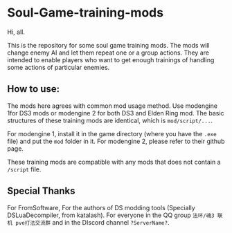 # Soul-Game-training-mods

Hi, all. 

This is the repository for some soul game training mods. The mods will change enemy AI and let them repeat one or a group actions. They are intended to enable players who want to get enough trainings of handling some actions of particular enemies. 

## How to use:

The mods here agrees with common mod usage method. Use <a herf="https://www.nexusmods.com/darksouls3/mods/332">modengine 1</a>for DS3 mods or <a herf="https://github.com/soulsmods/ModEngine2">modengine 2</a> for both DS3 and Elden Ring mod. The basic structures of these training mods are identical, which is `mod/script/...`.

For modengine 1, install it in the game directory (where you have the `.exe` file) and put the `mod` folder in it. For modengine 2, please refer to their github page.

These training mods are compatible with any mods that does not contain a `/script` file. 

## Special Thanks

For FromSoftware, For the authors of DS modding tools (Specially DSLuaDecompiler, from <a herf="https://github.com/katalash">katalash</a>). For everyone in the QQ group `法环/魂3 联机 pve打法交流群` and in the DIscord channel `?ServerName?`.


